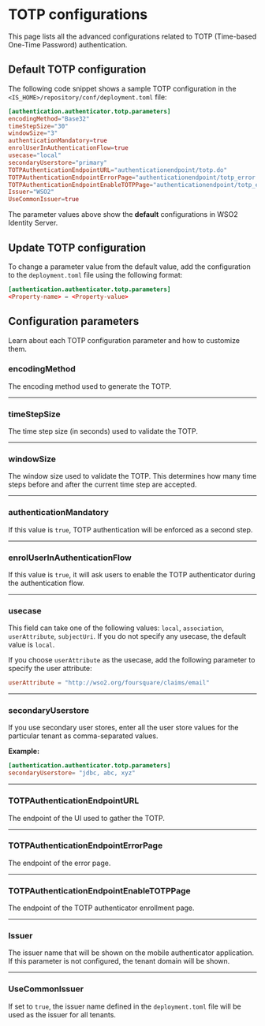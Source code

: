 # TOTP configurations

This page lists all the advanced configurations related to TOTP (Time-based One-Time Password) authentication.

## Default TOTP configuration

The following code snippet shows a sample TOTP configuration in the `<IS_HOME>/repository/conf/deployment.toml` file:

```toml
[authentication.authenticator.totp.parameters]
encodingMethod="Base32"
timeStepSize="30"
windowSize="3"
authenticationMandatory=true
enrolUserInAuthenticationFlow=true
usecase="local"
secondaryUserstore="primary"
TOTPAuthenticationEndpointURL="authenticationendpoint/totp.do"
TOTPAuthenticationEndpointErrorPage="authenticationendpoint/totp_error.do"
TOTPAuthenticationEndpointEnableTOTPPage="authenticationendpoint/totp_enroll.do"
Issuer="WSO2"
UseCommonIssuer=true
```

The parameter values above show the **default** configurations in WSO2 Identity Server.

## Update TOTP configuration

To change a parameter value from the default value, add the configuration to the `deployment.toml` file using the following format:

```toml
[authentication.authenticator.totp.parameters] 
<Property-name> = <Property-value> 
```

## Configuration parameters

Learn about each TOTP configuration parameter and how to customize them.

### encodingMethod

The encoding method used to generate the TOTP.

---

### timeStepSize

The time step size (in seconds) used to validate the TOTP.

---

### windowSize

The window size used to validate the TOTP. This determines how many time steps before and after the current time step are accepted.

---

### authenticationMandatory

If this value is `true`, TOTP authentication will be enforced as a second step.

---

### enrolUserInAuthenticationFlow

If this value is `true`, it will ask users to enable the TOTP authenticator during the authentication flow.

---

### usecase

This field can take one of the following values: `local`, `association`, `userAttribute`, `subjectUri`. If you do not specify any usecase, the default value is `local`.

If you choose `userAttribute` as the usecase, add the following parameter to specify the user attribute:

```toml
userAttribute = "http://wso2.org/foursquare/claims/email"
```

---

### secondaryUserstore

If you use secondary user stores, enter all the user store values for the particular tenant as comma-separated values.

**Example:**

```toml
[authentication.authenticator.totp.parameters]
secondaryUserstore= "jdbc, abc, xyz"
```

---

### TOTPAuthenticationEndpointURL

The endpoint of the UI used to gather the TOTP.

---

### TOTPAuthenticationEndpointErrorPage

The endpoint of the error page.

---

### TOTPAuthenticationEndpointEnableTOTPPage

The endpoint of the TOTP authenticator enrollment page.

---

### Issuer

The issuer name that will be shown on the mobile authenticator application. If this parameter is not configured, the tenant domain will be shown.

---

### UseCommonIssuer

If set to `true`, the issuer name defined in the `deployment.toml` file will be used as the issuer for all tenants.
